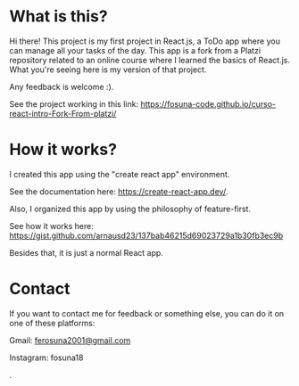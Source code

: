 # What is this?
Hi there! This project is my first project in React.js, a ToDo app where you can manage all your tasks of the day. 
This app is a fork from a Platzi repository related to an online course where I learned the basics of React.js. What you're seeing here is my version of that project.


Any feedback is welcome :).


See the project working in this link:  https://fosuna-code.github.io/curso-react-intro-Fork-From-platzi/
 
# How it works?
I created this app using the "create react app" environment.


See the documentation here:  https://create-react-app.dev/.

Also, I organized this app by using the philosophy of feature-first.


See how it works here: https://gist.github.com/arnausd23/137bab46215d69023729a1b30fb3ec9b


Besides that, it is just a normal React app.
# Contact
If you want to contact me for feedback or something else, you can do it on one of these platforms:


Gmail: ferosuna2001@gmail.com


Instagram: fosuna18

.
